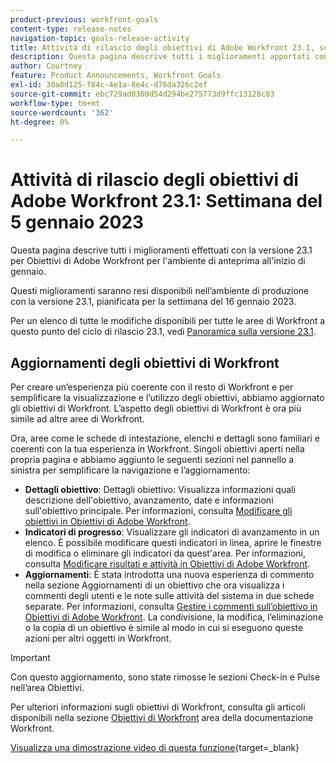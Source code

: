 ```yaml
---
product-previous: workfront-goals
content-type: release-notes
navigation-topic: goals-release-activity
title: Attività di rilascio degli obiettivi di Adobe Workfront 23.1, settimana 5 dicembre 2023
description: Questa pagina descrive tutti i miglioramenti apportati con la versione 23.1 per Obiettivi di Adobe Workfront per l'ambiente di anteprima. Questi miglioramenti saranno resi disponibili nell'ambiente di produzione la settimana del 16 gennaio 2023.
author: Courtney
feature: Product Announcements, Workfront Goals
exl-id: 30a8d125-f84c-4e1a-8e4c-d76da326c2ef
source-git-commit: ebc729ad0300d54d294be275773d9ffc13128c83
workflow-type: tm+mt
source-wordcount: '362'
ht-degree: 0%

---
```


# Attività di rilascio degli obiettivi di Adobe Workfront 23.1: Settimana del 5 gennaio 2023

Questa pagina descrive tutti i miglioramenti effettuati con la versione 23.1 per Obiettivi di Adobe Workfront per l&#39;ambiente di anteprima all&#39;inizio di gennaio.

Questi miglioramenti saranno resi disponibili nell’ambiente di produzione con la versione 23.1, pianificata per la settimana del 16 gennaio 2023.

<!-- For a list of all changes available for Workfront Goals at this point in the 21.2 release cycle, see [Adobe Workfront Goals with the 21.2 release](../../../../product-announcements/product-releases/goals-release-activity/goals-21.2-release/goals-release-21-2.md). -->

Per un elenco di tutte le modifiche disponibili per tutte le aree di Workfront a questo punto del ciclo di rilascio 23.1, vedi [Panoramica sulla versione 23.1](/help/quicksilver/product-announcements/product-releases/23.1-release-activity/23-1-release-overview.md).

## Aggiornamenti degli obiettivi di Workfront

Per creare un’esperienza più coerente con il resto di Workfront e per semplificare la visualizzazione e l’utilizzo degli obiettivi, abbiamo aggiornato gli obiettivi di Workfront. L’aspetto degli obiettivi di Workfront è ora più simile ad altre aree di Workfront.

Ora, aree come le schede di intestazione, elenchi e dettagli sono familiari e coerenti con la tua esperienza in Workfront.
Singoli obiettivi aperti nella propria pagina e abbiamo aggiunto le seguenti sezioni nel pannello a sinistra per semplificare la navigazione e l’aggiornamento:

* **Dettagli obiettivo**: Dettagli obiettivo: Visualizza informazioni quali descrizione dell&#39;obiettivo, avanzamento, date e informazioni sull&#39;obiettivo principale. Per informazioni, consulta [Modificare gli obiettivi in Obiettivi di Adobe Workfront](/help/quicksilver/workfront-goals/goal-management/edit-goals.md).
* **Indicatori di progresso**: Visualizzare gli indicatori di avanzamento in un elenco. È possibile modificare questi indicatori in linea, aprire le finestre di modifica o eliminare gli indicatori da quest&#39;area. Per informazioni, consulta [Modificare risultati e attività in Obiettivi di Adobe Workfront](/help/quicksilver/workfront-goals/results-and-activities/edit-results-and-activities.md).
* **Aggiornamenti**: È stata introdotta una nuova esperienza di commento nella sezione Aggiornamenti di un obiettivo che ora visualizza i commenti degli utenti e le note sulle attività del sistema in due schede separate. Per informazioni, consulta [Gestire i commenti sull’obiettivo in Obiettivi di Adobe Workfront](/help/quicksilver/workfront-goals/goal-management/manage-goal-comments.md).
La condivisione, la modifica, l’eliminazione o la copia di un obiettivo è simile al modo in cui si eseguono queste azioni per altri oggetti in Workfront.

>[!IMPORTANT]
>
>Con questo aggiornamento, sono state rimosse le sezioni Check-in e Pulse nell’area Obiettivi.

Per ulteriori informazioni sugli obiettivi di Workfront, consulta gli articoli disponibili nella sezione [Obiettivi di Workfront](/help/quicksilver/workfront-goals/workfront-goals.md) area della documentazione Workfront.

[Visualizza una dimostrazione video di questa funzione](https://video.tv.adobe.com/v/3413327/){target=_blank}